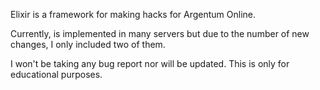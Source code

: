 Elixir is a framework for making hacks for Argentum Online.

Currently, is implemented in many servers but due to the number of new changes, I only included two of them.

I won't be taking any bug report nor will be updated. This is only for educational purposes.
